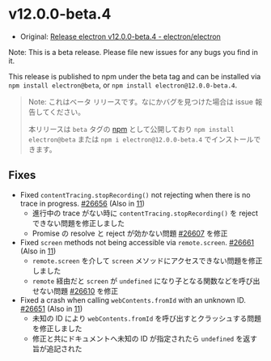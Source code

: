 # v12.0.0-beta.4

- Original: [Release electron v12.0.0-beta.4 - electron/electron](https://github.com/electron/electron/releases/tag/v12.0.0-beta.4)

Note: This is a beta release. Please file new issues for any bugs you find in it.

This release is published to npm under the beta tag and can be installed via `npm install electron@beta`, or `npm install electron@12.0.0-beta.4`.

> Note: これはベータ リリースです。なにかバグを見つけた場合は issue 報告してください。
>
> 本リリースは `beta` タグの [npm](https://www.npmjs.com/package/electron) として公開しており `npm install electron@beta` または `npm i electron@12.0.0-beta.4` でインストールできます。

## Fixes

- Fixed `contentTracing.stopRecording()` not rejecting when there is no trace in progress. [#26656](https://github.com/electron/electron/pull/26656) (Also in [11](https://github.com/electron/electron/pull/26655))
  - 進行中の trace がない時に `contentTracing.stopRecording()` を reject できない問題を修正しました
  - Promise の resolve と reject が効かない問題 [#26607](https://github.com/electron/electron/issues/26607) を修正
- Fixed `screen` methods not being accessible via `remote.screen`. [#26661](https://github.com/electron/electron/pull/26661) (Also in [11](https://github.com/electron/electron/pull/26660))
  - `remote.screen` を介して `screen` メソッドにアクセスできない問題を修正しました
  - `remote` 経由だと `screen` が `undefined` になり子となる関数などを呼び出せない問題 [#26610](https://github.com/electron/electron/issues/26610) を修正
- Fixed a crash when calling `webContents.fromId` with an unknown ID. [#26651](https://github.com/electron/electron/pull/26651) (Also in [11](https://github.com/electron/electron/pull/26652))
  - 未知の ID により `webContents.fromId` を呼び出すとクラッシュする問題を修正しました
  - 修正と共にドキュメントへ未知の ID が指定されたら `undefined` を返す旨が追記された
